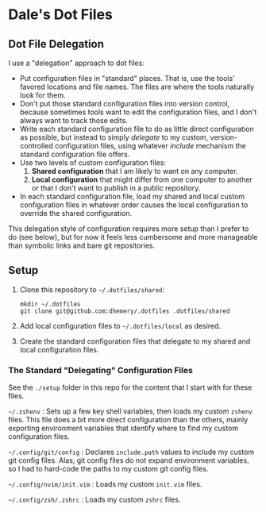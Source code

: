# Dale's Dot Files

## Dot File Delegation

I use a "delegation" approach to dot files:

- Put configuration files in "standard" places.
  That is,
  use the tools' favored locations and file names.
  The files are where the tools naturally look for them.
- Don't put those standard configuration files
  into version control,
  because sometimes tools want to edit the configuration files,
  and I don't always want to track those edits.
- Write each standard configuration file
  to do as little direct configuration as possible,
  but instead to simply _delegate_
  to my custom, version-controlled configuration files,
  using whatever _include_ mechanism
  the standard configuration file offers.
- Use two levels of custom configuration files:
    1. **Shared configuration**
      that I am likely to want on any computer.
    1. **Local configuration**
      that might differ from one computer to another
      or that I don't want to publish
      in a public repository.
- In each standard configuration file,
  load my shared and local custom configuration files
  in whatever order
  causes the local configuration
  to override the shared configuration.

This delegation style of configuration
requires more setup than I prefer to do
(see below),
but for now it feels less cumbersome
and more manageable
than symbolic links and bare git repositories.

## Setup

1. Clone this repository to `~/.dotfiles/shared`:

    ```
    mkdir ~/.dotfiles
    git clone git@github.com:dhemery/.dotfiles .dotfiles/shared
    ```

1. Add local configuration files to `~/.dotfiles/local` as desired.
1. Create the standard configuration files
  that delegate to my shared and local configuration files.

### The Standard "Delegating" Configuration Files

See the `./setup` folder in this repo
for the content that I start with
for these files.

`~/.zshenv`
: Sets up a few key shell variables,
  then loads my custom `zshenv` files.
  This file does a bit more direct configuration
  than the others, mainly exporting environment variables
  that identify where to find
  my custom configuration files.

`~/.config/git/config`
: Declares `include.path` values
  to include my custom git config files.
  Alas, git config files do not expand environment variables,
  so I had to hard-code the paths
  to my custom git config files.

`~/.config/nvim/init.vim`
: Loads my custom `init.vim` files.

`~/.config/zsh/.zshrc`
: Loads my custom `zshrc` files.

